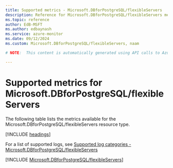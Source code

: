 ```yaml
---
title: Supported metrics - Microsoft.DBforPostgreSQL/flexibleServers
description: Reference for Microsoft.DBforPostgreSQL/flexibleServers metrics in Azure Monitor.
ms.topic: reference
author: EdB-MSFT
ms.author: edbaynash
ms.service: azure-monitor
ms.date: 09/12/2024
ms.custom: Microsoft.DBforPostgreSQL/flexibleServers, naam

# NOTE:  This content is automatically generated using API calls to Azure. Any edits made on these files will be overwritten in the next run of the script. 

---
```


  
# Supported metrics for Microsoft.DBforPostgreSQL/flexibleServers
  
The following table lists the metrics available for the Microsoft.DBforPostgreSQL/flexibleServers resource type.  
  
  
[!INCLUDE [headings](~/reusable-content/ce-skilling/azure/includes/azure-monitor/reference/metrics/metrics-headings.md)]  
  
  
  
For a list of supported logs, see [Supported log categories - Microsoft.DBforPostgreSQL/flexibleServers](../supported-logs/microsoft-dbforpostgresql-flexibleservers-logs.md)  
  
 

[!INCLUDE [Microsoft.DBforPostgreSQL/flexibleServers](~/reusable-content/ce-skilling/azure/includes/azure-monitor/reference/metrics/microsoft-dbforpostgresql-flexibleservers-metrics-include.md)]  

